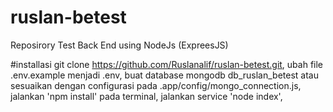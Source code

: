 # ruslan-betest
Reposirory Test Back End using NodeJs (ExpreesJS)

#installasi
git clone https://github.com/Ruslanalif/ruslan-betest.git,
ubah file .env.example menjadi .env,
buat database mongodb db_ruslan_betest atau sesuaikan dengan configurasi pada .app/config/mongo_connection.js,
jalankan 'npm install' pada terminal,
jalankan service 'node index',
